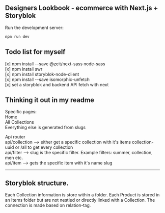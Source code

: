 ## Designers Lookbook - ecommerce with Next.js + Storyblok

Run the development server:

```bash
npm run dev
```

## Todo list for myself

[x] npm install --save @zeit/next-sass node-sass </br>
[x] npm install swr</br>
[x] npm install storyblok-node-client</br>
[x] npm install --save isomorphic-unfetch</br>
[x] set a storyblok and backend API fetch with next</br>

## Thinking it out in my readme

Specific pages: <br>
Home <br>
All Collections <br>
Everything else is generated from slugs <br>

Api router <br>
api/collection --> either get a specific collection with it's items collection-uuid or /all to get every collection <br>
api/filter --> slug is the specific filter. Example filters: summer, collection, men etc. <br>
api/item --> gets the specific item with it's name slug

---

## Storyblok structure.

Each Collection information is store within a folder.
Each Product is stored in an Items folder but are not nestled or directly linked with a Collection. The connection is made based on relation-tag.
